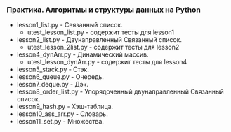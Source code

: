 ### Практика. Алгоритмы и структуры данных на Python
* lesson1_list.py - Связанный список.
    * utest_lesson_list.py - содержит тесты для lesson1
* lesson2_list.py - Двунаправленный Связанный список.
    * utest_lesson_2list.py - содержит тесты для lesson2
* lesson4_dynArr.py - Динамический массив.
    * utest_lesson_dynArr.py - содержит тесты для lesson4
* lesson5_stack.py - Стэк.
* lesson6_queue.py - Очередь.
* lesson7_deque.py - Дэк.
* lesson8_order_list.py - Упорядоченный двунаправленный Связанный список.
* lesson9_hash.py - Хэш-таблица.
* lesson10_ass_arr.py - Словарь.
* lesson11_set.py - Множества.
